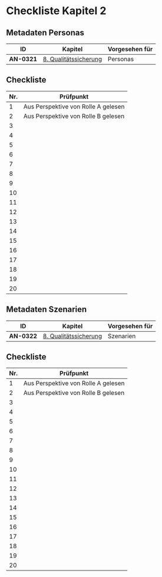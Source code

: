# Checkliste Kapitel 2

## Metadaten Personas
| ID | Kapitel | Vorgesehen für |
|---|---|---|
| <a name="AN-0321">**AN-0321**</a> | [8. Qualitätssicherung](../lastenheft/08.-qualitaetssicherung.md) | Personas |

## Checkliste
| Nr\. | Prüfpunkt |
|---|---|
|  1 | Aus Perspektive von Rolle A gelesen |
|  2 | Aus Perspektive von Rolle B gelesen |
|  3 |  |
|  4 |  |
|  5 |  |
|  6 |  |
|  7 |  |
|  8 |  |
|  9 |  |
| 10 |  |
| 11 |  |
| 12 |  |
| 13 |  |
| 14 |  |
| 15 |  |
| 16 |  |
| 17 |  |
| 18 |  |
| 19 |  |
| 20 |  |

## Metadaten Szenarien
| ID | Kapitel | Vorgesehen für |
|---|---|---|
| <a name="AN-0322">**AN-0322**</a> | [8. Qualitätssicherung](../lastenheft/08.-qualitaetssicherung.md) | Szenarien |

## Checkliste
| Nr\. | Prüfpunkt |
|---|---|
|  1 | Aus Perspektive von Rolle A gelesen |
|  2 | Aus Perspektive von Rolle B gelesen |
|  3 |  |
|  4 |  |
|  5 |  |
|  6 |  |
|  7 |  |
|  8 |  |
|  9 |  |
| 10 |  |
| 11 |  |
| 12 |  |
| 13 |  |
| 14 |  |
| 15 |  |
| 16 |  |
| 17 |  |
| 18 |  |
| 19 |  |
| 20 |  |
